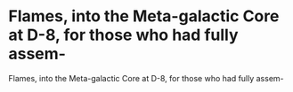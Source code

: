 # Flames, into the Meta-galactic Core at D-8, for those who had fully assem-

Flames, into the Meta-galactic Core at D-8, for those who had fully assem-